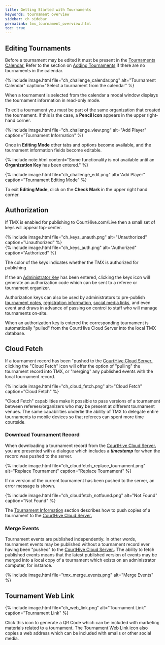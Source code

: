```yaml
---
title: Getting Started with Tournaments
keywords: tournament overview
sidebar: ch_sidebar
permalink: tmx_tournament_overview.html
toc: true
---
```


## Editing Tournaments

Before a tournament may be edited it must be present in the [Tournaments Calendar.](tmx_tournaments_navigation.html) Refer to the section on [Adding Tournaments](tmx_tournaments_management.html#manually-adding-tournaments) if there are no tournaments in the calendar.

{% include image.html file="ch_challenge_calendar.png" alt="Tournament Calendar" caption="Select a tournament from the calendar" %}

When a tournament is selected from the calendar a modal window displays the tournament information in read-only mode.

To edit a tournament you must be part of the same organization that created the tournament.  If this is the case, a __Pencil Icon__ appears in the upper right-hand corner.

{% include image.html file="ch_challenge_view.png" alt="Add Player" caption="Tournament Information" %}

Once in __Editing Mode__ other tabs and options become available, and the tournament information fields become editable.

{% include note.html content="Some functionality is not available until an __Organization Key__ has been entered." %}

{% include image.html file="ch_challenge_edit.png" alt="Add Player" caption="Tournament Editing Mode" %}

To exit __Editing Mode__, click on the __Check Mark__ in the upper right hand corner.

## Authorization

If TMX is enabled for publishing to CourtHive.com/Live then a small set of keys will appear top-center.  

<div style='display: flex; flex-wrap: wrap;'>
<div style='padding-right: 1em;'>{% include image.html file="ch_keys_unauth.png" alt="Unauthorized" caption="Unauthorized" %}
</div>
{% include image.html file="ch_keys_auth.png" alt="Authorized" caption="Authorized" %}
</div>

The color of the keys indicates whether the TMX is authorized for publishing.

If the an [Administrator Key](tmx_configuration.html) has been entered, clicking the keys icon will generate an authorization code which can be sent to a referee or tournament organizer.

Authorization keys can also be used by administrators to pre-publish [tournament notes](/tmx_tournament_information.html#tournament-notes), [registration information](tmx_tournament_information.html#tournament-registration), [social media links](tmx_tournament_information.html#social-media-links), and even event and draws in advance of passing on control to staff who will manage tournaments on-site.

When an authorization key is entered the corresponding tournament is automatically "pulled" from the CourtHive Cloud Server into the local TMX database.

## Cloud Fetch

If a tournament record has been "pushed to the [CourtHive Cloud Server.](tmx_cloud_server.html), clicking the "Cloud Fetch" icon will offer the option of "pulling" the tournament record into TMX, or "merging" any published events with the local tournament record.

{% include image.html file="ch_cloud_fetch.png" alt="Cloud Fetch" caption="Cloud Fetch" %}

"Cloud Fetch" capabilities make it possible to pass versions of a tournament between referees/organizers who may be present at different tournament venues.  The same capabilities underlie the ability of TMX to delegate entire tournaments to mobile devices so that referees can spent more time courtside.

### Download Tournament Record

When downloading a tournament record from the [CourtHive Cloud Server.](tmx_cloud_server.html) you are presented with a dialogue which includes a ___timestamp___ for when the record was pushed to the server.  

{% include image.html file="ch_cloudfetch_replace_tournament.png" alt="Replace Tournament" caption="Replace Tournament" %}

If no version of the current tournament has been pushed to the server, an error message is shown.

{% include image.html file="ch_cloudfetch_notfound.png" alt="Not Found" caption="Not Found" %}

The [Tournament Information](tmx_tournament_information.html) section describes how to push copies of a tournament to the  [CourtHive Cloud Server.](tmx_cloud_server.html)

### Merge Events

Tournament events are published independently.  In other words, tournament events may be published without a tournament record ever having been "pushed" to the [CourtHive Cloud Server.](tmx_cloud_server.html).  The ability to fetch published events means that the latest published version of events may be merged into a local copy of a tournament  which exists on an administrator computer, for instance.

{% include image.html file="tmx_merge_events.png" alt="Merge Events" %}

## Tournament Web Link

{% include image.html file="ch_web_link.png" alt="Tournament Link" caption="Tournament Link" %}

Click this icon to generate a QR Code which can be included with marketing materials related to a tournament.  The Tournament Web Link icon also copies a web address which can be included with emails or other social media.
